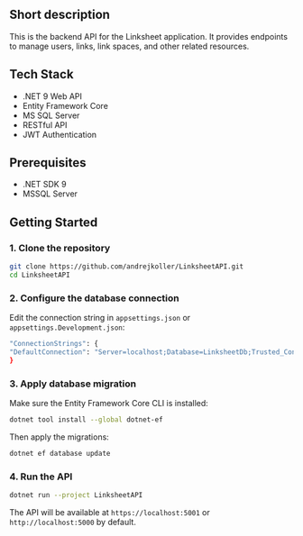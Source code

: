 ## Short description

This is the backend API for the Linksheet application. It provides endpoints to manage users, links, link spaces, and other related resources.

## Tech Stack

- .NET 9 Web API
- Entity Framework Core
- MS SQL Server
- RESTful API
- JWT Authentication

## Prerequisites

- .NET SDK 9
- MSSQL Server

## Getting Started

### 1. Clone the repository

```bash
git clone https://github.com/andrejkoller/LinksheetAPI.git
cd LinksheetAPI
```

### 2. Configure the database connection

Edit the connection string in `appsettings.json` or `appsettings.Development.json`:

```bash
"ConnectionStrings": {
"DefaultConnection": "Server=localhost;Database=LinksheetDb;Trusted_Connection=True;TrustServerCertificate=True;"
}
```

### 3. Apply database migration

Make sure the Entity Framework Core CLI is installed:

 ```bash
dotnet tool install --global dotnet-ef
```

Then apply the migrations:

 ```bash
dotnet ef database update
```

### 4. Run the API

 ```bash
dotnet run --project LinksheetAPI
```

The API will be available at `https://localhost:5001` or `http://localhost:5000` by default.

